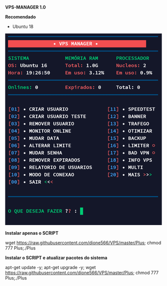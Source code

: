
__VPS-MANAGER 1.0__

__Recomendado__
- Ubuntu 18

![logo](https://github.com/dione566/VPS/blob/main/home.png)

__Instalar apenas o SCRIPT__

wget https://raw.githubusercontent.com/dione566/VPS/master/Plus; chmod 777 Plus;./Plus

__Instalar o SCRIPT e atualizar pacotes do sistema__

apt-get update -y; apt-get upgrade -y; wget https://raw.githubusercontent.com/dione566/VPS/master/Plus; chmod 777 Plus;./Plus
